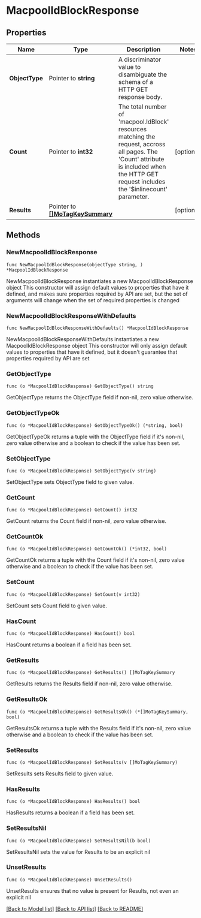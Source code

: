 # MacpoolIdBlockResponse

## Properties

Name | Type | Description | Notes
------------ | ------------- | ------------- | -------------
**ObjectType** | Pointer to **string** | A discriminator value to disambiguate the schema of a HTTP GET response body. | 
**Count** | Pointer to **int32** | The total number of &#39;macpool.IdBlock&#39; resources matching the request, accross all pages. The &#39;Count&#39; attribute is included when the HTTP GET request includes the &#39;$inlinecount&#39; parameter. | [optional] 
**Results** | Pointer to [**[]MoTagKeySummary**](mo.TagKeySummary.md) |  | [optional] 

## Methods

### NewMacpoolIdBlockResponse

`func NewMacpoolIdBlockResponse(objectType string, ) *MacpoolIdBlockResponse`

NewMacpoolIdBlockResponse instantiates a new MacpoolIdBlockResponse object
This constructor will assign default values to properties that have it defined,
and makes sure properties required by API are set, but the set of arguments
will change when the set of required properties is changed

### NewMacpoolIdBlockResponseWithDefaults

`func NewMacpoolIdBlockResponseWithDefaults() *MacpoolIdBlockResponse`

NewMacpoolIdBlockResponseWithDefaults instantiates a new MacpoolIdBlockResponse object
This constructor will only assign default values to properties that have it defined,
but it doesn't guarantee that properties required by API are set

### GetObjectType

`func (o *MacpoolIdBlockResponse) GetObjectType() string`

GetObjectType returns the ObjectType field if non-nil, zero value otherwise.

### GetObjectTypeOk

`func (o *MacpoolIdBlockResponse) GetObjectTypeOk() (*string, bool)`

GetObjectTypeOk returns a tuple with the ObjectType field if it's non-nil, zero value otherwise
and a boolean to check if the value has been set.

### SetObjectType

`func (o *MacpoolIdBlockResponse) SetObjectType(v string)`

SetObjectType sets ObjectType field to given value.


### GetCount

`func (o *MacpoolIdBlockResponse) GetCount() int32`

GetCount returns the Count field if non-nil, zero value otherwise.

### GetCountOk

`func (o *MacpoolIdBlockResponse) GetCountOk() (*int32, bool)`

GetCountOk returns a tuple with the Count field if it's non-nil, zero value otherwise
and a boolean to check if the value has been set.

### SetCount

`func (o *MacpoolIdBlockResponse) SetCount(v int32)`

SetCount sets Count field to given value.

### HasCount

`func (o *MacpoolIdBlockResponse) HasCount() bool`

HasCount returns a boolean if a field has been set.

### GetResults

`func (o *MacpoolIdBlockResponse) GetResults() []MoTagKeySummary`

GetResults returns the Results field if non-nil, zero value otherwise.

### GetResultsOk

`func (o *MacpoolIdBlockResponse) GetResultsOk() (*[]MoTagKeySummary, bool)`

GetResultsOk returns a tuple with the Results field if it's non-nil, zero value otherwise
and a boolean to check if the value has been set.

### SetResults

`func (o *MacpoolIdBlockResponse) SetResults(v []MoTagKeySummary)`

SetResults sets Results field to given value.

### HasResults

`func (o *MacpoolIdBlockResponse) HasResults() bool`

HasResults returns a boolean if a field has been set.

### SetResultsNil

`func (o *MacpoolIdBlockResponse) SetResultsNil(b bool)`

 SetResultsNil sets the value for Results to be an explicit nil

### UnsetResults
`func (o *MacpoolIdBlockResponse) UnsetResults()`

UnsetResults ensures that no value is present for Results, not even an explicit nil

[[Back to Model list]](../README.md#documentation-for-models) [[Back to API list]](../README.md#documentation-for-api-endpoints) [[Back to README]](../README.md)


